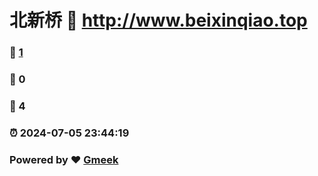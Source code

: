 # 北新桥 :link: http://www.beixinqiao.top 
### :page_facing_up: [1](http://www.beixinqiao.top/tag.html) 
### :speech_balloon: 0 
### :hibiscus: 4 
### :alarm_clock: 2024-07-05 23:44:19 
### Powered by :heart: [Gmeek](https://github.com/Meekdai/Gmeek)
